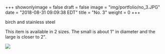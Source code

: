 +++
showonlyimage = false
draft = false
image = "img/portfolio/no_3.JPG"
date = "2018-08-31 09:09:38 EDT"
title = "No. 3"
weight = 0
+++

birch and stainless steel

This item is available in 2 sizes. The small is about 1" in diameter and the large is closer to 2".
<!--more-->

![](/img/portfolio/no_3.JPG)
